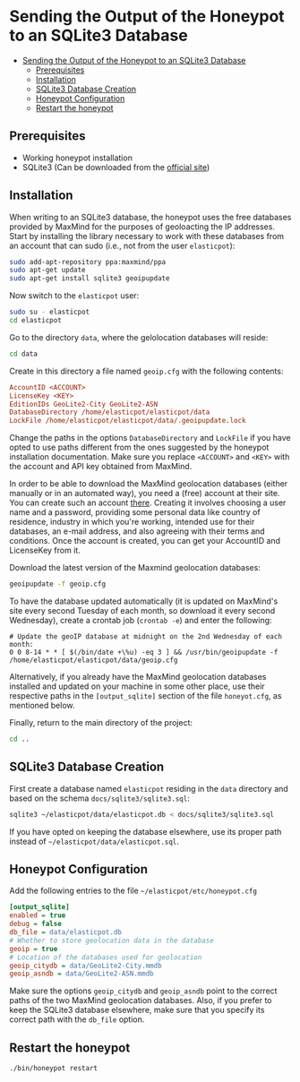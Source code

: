 # Sending the Output of the Honeypot to an SQLite3 Database

- [Sending the Output of the Honeypot to an SQLite3 Database](#sending-the-output-of-the-honeypot-to-an-sqlite3-database)
  - [Prerequisites](#prerequisites)
  - [Installation](#installation)
  - [SQLite3 Database Creation](#sqlite3-database-creation)
  - [Honeypot Configuration](#honeypot-configuration)
  - [Restart the honeypot](#restart-the-honeypot)

## Prerequisites

- Working honeypot installation
- SQLite3 (Can be downloaded from the [official site](https://sqlite.org/download.html))

## Installation

When writing to an SQLite3 database, the honeypot uses the free databases
provided by MaxMind for the purposes of geoloacting the IP addresses.
Start by installing the library necessary to work with these databases
from an account that can sudo (i.e., not from the user `elasticpot`):

```bash
sudo add-apt-repository ppa:maxmind/ppa
sudo apt-get update
sudo apt-get install sqlite3 geoipupdate
```

Now switch to the `elasticpot` user:

```bash
sudo su - elasticpot
cd elasticpot
```

Go to the directory `data`, where the gelolocation databases will reside:

```bash
cd data
```

Create in this directory a file named `geoip.cfg` with the following contents:

```geoip.cfg
AccountID <ACCOUNT>
LicenseKey <KEY>
EditionIDs GeoLite2-City GeoLite2-ASN
DatabaseDirectory /home/elasticpot/elasticpot/data
LockFile /home/elasticpot/elasticpot/data/.geoipupdate.lock
```

Change the paths in the options `DatabaseDirectory` and `LockFile` if you
have opted to use paths different from the ones suggested by the
honeypot installation documentation. Make sure you replace `<ACCOUNT>`
and `<KEY>` with the account and API key obtained from MaxMind.

In order to be able to download the MaxMind geolocation databases (either
manually or in an automated way), you need a (free) account at their site.
You can create such an account [there](https://www.maxmind.com/en/geolite2/signup).
Creating it involves choosing a user name and a password, providing some
personal data like country of residence, industry in which you're working,
intended use for their databases, an e-mail address, and also agreeing with
their terms and conditions. Once the account is created, you can get your
AccountID and LicenseKey from it.

Download the latest version of the Maxmind geolocation databases:

```bash
geoipupdate -f geoip.cfg
```

To have the database updated automatically (it is updated on MaxMind's site
every second Tuesday of each month, so download it every second Wednesday),
create a crontab job (`crontab -e`) and enter the following:

```crontab
# Update the geoIP database at midnight on the 2nd Wednesday of each month:
0 0 8-14 * * [ $(/bin/date +\%u) -eq 3 ] && /usr/bin/geoipupdate -f /home/elasticpot/elasticpot/data/geoip.cfg
```

Alternatively, if you already have the MaxMind geolocation databases installed
and updated on your machine in some other place, use their respective paths in
the `[output_sqlite]` section of the file `honeyot.cfg`, as mentioned
below.

Finally, return to the main directory of the project:

```bash
cd ..
```

## SQLite3 Database Creation

First create a database named `elasticpot` residing in the `data` directory and
based on the schema `docs/sqlite3/sqlite3.sql`:

```bash
sqlite3 ~/elasticpot/data/elasticpot.db < docs/sqlite3/sqlite3.sql
```

If you have opted on keeping the database elsewhere, use its proper path
instead of `~/elasticpot/data/elasticpot.sql`.

## Honeypot Configuration

Add the following entries to the file `~/elasticpot/etc/honeypot.cfg`

```honeypot.cfg
[output_sqlite]
enabled = true
debug = false
db_file = data/elasticpot.db
# Whether to store geolocation data in the database
geoip = true
# Location of the databases used for geolocation
geoip_citydb = data/GeoLite2-City.mmdb
geoip_asndb = data/GeoLite2-ASN.mmdb
```

Make sure the options `geoip_citydb` and `geoip_asndb` point to the correct
paths of the two MaxMind geolocation databases. Also, if you prefer to keep
the SQLite3 database elsewhere, make sure that you specify its correct path
with the `db_file` option.

## Restart the honeypot

```bash
./bin/honeypot restart
```
